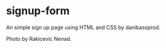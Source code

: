 # signup-form

An simple sign up page using HTML and CSS by danibassprod.

Photo by Rakicevic Nenad.